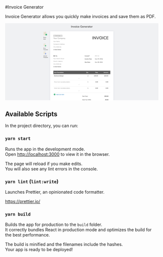 #Invoice Generator

Invoice Generator allows you quickly make invoices and save them as PDF. 

![invoice-generator](https://github.com/carlos-lantg/invoice-generator/blob/main/screenshot.png)

## Available Scripts

In the project directory, you can run:

### `yarn start`

Runs the app in the development mode.<br />
Open [http://localhost:3000](http://localhost:3000) to view it in the browser.

The page will reload if you make edits.<br />
You will also see any lint errors in the console.

### `yarn lint` (`lint:write`)

Launches Prettier, an opinionated code formatter.

https://prettier.io/

### `yarn build`

Builds the app for production to the `build` folder.<br />
It correctly bundles React in production mode and optimizes the build for the best performance.

The build is minified and the filenames include the hashes.<br />
Your app is ready to be deployed!
